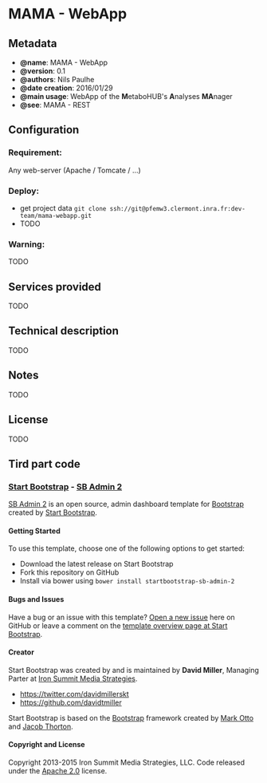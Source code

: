 MAMA - WebApp
=======

Metadata
-----------

 * **@name**: MAMA - WebApp
 * **@version**: 0.1
 * **@authors**: Nils Paulhe
 * **@date creation**: 2016/01/29
 * **@main usage**: WebApp of the **M**etaboHUB's **A**nalyses **MA**nager
 * **@see**: MAMA - REST
 
Configuration
-----------

### Requirement:
Any web-server (Apache / Tomcate / ...)

### Deploy:
 * get project data `git clone ssh://git@pfemw3.clermont.inra.fr:dev-team/mama-webapp.git`
 * TODO
  
### Warning:
TODO

Services provided
-----------
TODO

Technical description
-----------
TODO


Notes
-----------
TODO

License
-----------
TODO

Tird part code
-----------
### [Start Bootstrap](http://startbootstrap.com/) - [SB Admin 2](http://startbootstrap.com/template-overviews/sb-admin-2/)

[SB Admin 2](http://startbootstrap.com/template-overviews/sb-admin-2/) is an open source, admin dashboard template for [Bootstrap](http://getbootstrap.com/) created by [Start Bootstrap](http://startbootstrap.com/).

#### Getting Started

To use this template, choose one of the following options to get started:
* Download the latest release on Start Bootstrap
* Fork this repository on GitHub
* Install via bower using `bower install startbootstrap-sb-admin-2`

#### Bugs and Issues

Have a bug or an issue with this template? [Open a new issue](https://github.com/IronSummitMedia/startbootstrap-sb-admin-2/issues) here on GitHub or leave a comment on the [template overview page at Start Bootstrap](http://startbootstrap.com/template-overviews/sb-admin-2/).

#### Creator

Start Bootstrap was created by and is maintained by **David Miller**, Managing Parter at [Iron Summit Media Strategies](http://www.ironsummitmedia.com/).

* https://twitter.com/davidmillerskt
* https://github.com/davidtmiller

Start Bootstrap is based on the [Bootstrap](http://getbootstrap.com/) framework created by [Mark Otto](https://twitter.com/mdo) and [Jacob Thorton](https://twitter.com/fat).

#### Copyright and License

Copyright 2013-2015 Iron Summit Media Strategies, LLC. Code released under the [Apache 2.0](https://github.com/IronSummitMedia/startbootstrap-sb-admin-2/blob/gh-pages/LICENSE) license.
